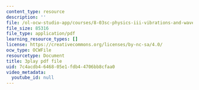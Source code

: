 ```yaml
---
content_type: resource
description: ''
file: /ol-ocw-studio-app/courses/8-03sc-physics-iii-vibrations-and-waves-fall-2016/7c4acdb4646805e1fdb44706bb8cfaa0_Dlhma3z57SA.pdf
file_size: 85316
file_type: application/pdf
learning_resource_types: []
license: https://creativecommons.org/licenses/by-nc-sa/4.0/
ocw_type: OCWFile
resourcetype: Document
title: 3play pdf file
uid: 7c4acdb4-6468-05e1-fdb4-4706bb8cfaa0
video_metadata:
  youtube_id: null
---
```

